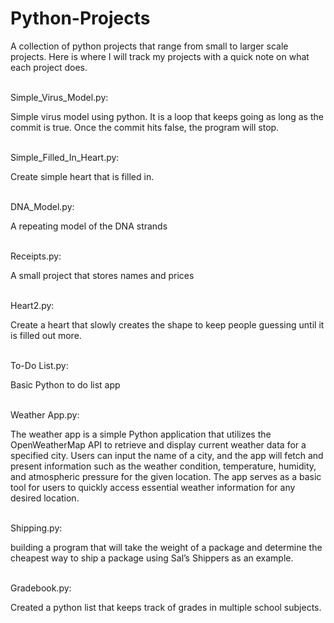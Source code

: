 # Python-Projects
A collection of python projects that range from small to larger scale projects. 
Here is where I will track my projects with a quick note on what each project does.

<br>
Simple_Virus_Model.py: 
    <br><p>Simple virus model using python. It is a loop that keeps going as long as the commit is true. Once the commit hits false, the program will stop.</p>

<br>
Simple_Filled_In_Heart.py: 
<br><p>Create simple heart that is filled in.</p>

<br>
 DNA_Model.py:
<br><p>A repeating model of the DNA strands</p>

<br>
Receipts.py:
<br><p>A small project that stores names and prices</p>

<br>
Heart2.py:
<br><p>Create a heart that slowly creates the shape to keep people guessing until it is filled out more.</p>

<br>
To-Do List.py:
<br><p>Basic Python to do list app </p>

<br>
Weather App.py:
<br><p>The weather app is a simple Python application that utilizes the OpenWeatherMap API to retrieve and display current weather data for a specified city. Users can input the name of a city, and the app will fetch and present information such as the weather condition, temperature, humidity, and atmospheric pressure for the given location. The app serves as a basic tool for users to quickly access essential weather information for any desired location.</p>

<br>
Shipping.py:
<br><p>building a program that will take the weight of a package and determine the cheapest way to ship a package using Sal’s Shippers as an example.</p>

<br>
Gradebook.py:
<br><p>Created a python list that keeps track of grades in multiple school subjects.</p>
